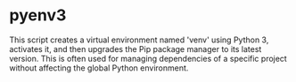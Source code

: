 # pyenv3
 This script creates a virtual environment named 'venv' using Python 3, activates it, and then upgrades the Pip package manager to its latest version. This is often used for managing dependencies of a specific project without affecting the global Python environment.
